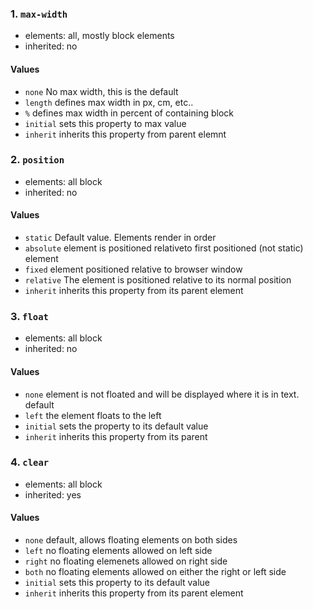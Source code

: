 ### 1. `max-width`

* elements: all, mostly block elements
* inherited: no

#### Values

* `none` No max width, this is the default
* `length` defines max width in px, cm, etc..
* `%` defines max width in percent of containing block
* `initial` sets this property to max value
* `inherit` inherits this property from parent elemnt

### 2. `position`

* elements: all block
* inherited: no

#### Values

* `static` Default value. Elements render in order
* `absolute` element is positioned relativeto first positioned (not static) element
* `fixed` element positioned relative to browser window
* `relative` The element is positioned relative to its normal position
* `inherit` inherits this property from its parent element

### 3. `float`

* elements: all block
* inherited: no

#### Values

* `none` element is not floated and will be displayed where it is in text. default
* `left` the element floats to the left
* `initial` sets the property to its default value
* `inherit` inherits this property from its parent

### 4. `clear`

* elements: all block
* inherited: yes

#### Values

* `none` default, allows floating elements on both sides
* `left` no floating elements allowed on left side
* `right` no floating elemenets allowed on right side
* `both` no floating elements allowed on either the right or left side
* `initial` sets this property to its default value
* `inherit` inherits this property from its parent element
